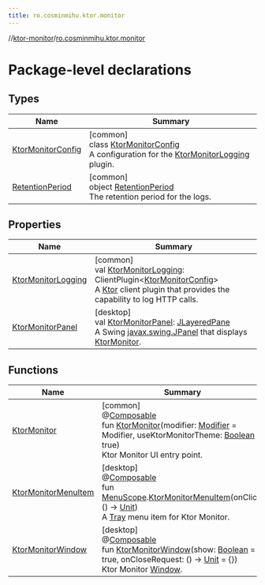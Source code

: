 ```yaml
---
title: ro.cosminmihu.ktor.monitor
---
```

//[ktor-monitor](../../index.html)/[ro.cosminmihu.ktor.monitor](index.html)



# Package-level declarations



## Types


| Name | Summary |
|---|---|
| [KtorMonitorConfig](-ktor-monitor-config/index.html) | [common]<br>class [KtorMonitorConfig](-ktor-monitor-config/index.html)<br>A configuration for the [KtorMonitorLogging](-ktor-monitor-logging.html) plugin. |
| [RetentionPeriod](-retention-period/index.html) | [common]<br>object [RetentionPeriod](-retention-period/index.html)<br>The retention period for the logs. |


## Properties


| Name | Summary |
|---|---|
| [KtorMonitorLogging](-ktor-monitor-logging.html) | [common]<br>val [KtorMonitorLogging](-ktor-monitor-logging.html): ClientPlugin&lt;[KtorMonitorConfig](-ktor-monitor-config/index.html)&gt;<br>A [Ktor](https://ktor.io/) client plugin that provides the capability to log HTTP calls. |
| [KtorMonitorPanel](-ktor-monitor-panel.html) | [desktop]<br>val [KtorMonitorPanel](-ktor-monitor-panel.html): [JLayeredPane](https://docs.oracle.com/javase/8/docs/api/javax/swing/JLayeredPane.html)<br>A Swing [javax.swing.JPanel](https://docs.oracle.com/javase/8/docs/api/javax/swing/JPanel.html) that displays [KtorMonitor](-ktor-monitor.html). |


## Functions


| Name | Summary |
|---|---|
| [KtorMonitor](-ktor-monitor.html) | [common]<br>@[Composable](https://developer.android.com/reference/kotlin/androidx/compose/runtime/Composable.html)<br>fun [KtorMonitor](-ktor-monitor.html)(modifier: [Modifier](https://developer.android.com/reference/kotlin/androidx/compose/ui/Modifier.html) = Modifier, useKtorMonitorTheme: [Boolean](https://kotlinlang.org/api/core/kotlin-stdlib/kotlin/-boolean/index.html) = true)<br>Ktor Monitor UI entry point. |
| [KtorMonitorMenuItem](-ktor-monitor-menu-item.html) | [desktop]<br>@[Composable](https://developer.android.com/reference/kotlin/androidx/compose/runtime/Composable.html)<br>fun [MenuScope](https://developer.android.com/reference/kotlin/androidx/compose/ui/window/MenuScope.html).[KtorMonitorMenuItem](-ktor-monitor-menu-item.html)(onClick: () -&gt; [Unit](https://kotlinlang.org/api/core/kotlin-stdlib/kotlin/-unit/index.html))<br>A [Tray](https://developer.android.com/reference/kotlin/androidx/compose/ui/window/package-summary.html) menu item for Ktor Monitor. |
| [KtorMonitorWindow](-ktor-monitor-window.html) | [desktop]<br>@[Composable](https://developer.android.com/reference/kotlin/androidx/compose/runtime/Composable.html)<br>fun [KtorMonitorWindow](-ktor-monitor-window.html)(show: [Boolean](https://kotlinlang.org/api/core/kotlin-stdlib/kotlin/-boolean/index.html) = true, onCloseRequest: () -&gt; [Unit](https://kotlinlang.org/api/core/kotlin-stdlib/kotlin/-unit/index.html) = {})<br>Ktor Monitor [Window](https://developer.android.com/reference/kotlin/androidx/compose/ui/window/package-summary.html). |
